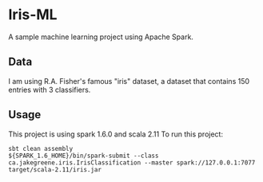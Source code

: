 Iris-ML
=======

A sample machine learning project using Apache Spark. 

Data
----

I am using R.A. Fisher's famous "iris" dataset, a dataset that contains 150 entries with 3 classifiers.

Usage
-----

This project is using spark 1.6.0 and scala 2.11
To run this project:

```
sbt clean assembly
${SPARK_1.6_HOME}/bin/spark-submit --class ca.jakegreene.iris.IrisClassification --master spark://127.0.0.1:7077 target/scala-2.11/iris.jar 
```
